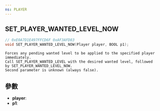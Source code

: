 ```yaml
---
ns: PLAYER
---
```

## SET_PLAYER_WANTED_LEVEL_NOW

```c
// 0xE0A7D1E497FFCD6F 0xAF3AFD83
void SET_PLAYER_WANTED_LEVEL_NOW(Player player, BOOL p1);
```

```
Forces any pending wanted level to be applied to the specified player immediately.  
Call SET_PLAYER_WANTED_LEVEL with the desired wanted level, followed by SET_PLAYER_WANTED_LEVEL_NOW.  
Second parameter is unknown (always false).  
```

## 參數
* **player**: 
* **p1**: 

